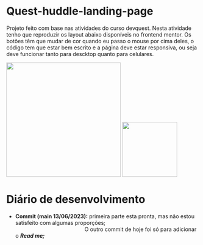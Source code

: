 # Quest-huddle-landing-page
Projeto feito com base nas atividades do curso devquest.
Nesta atividade tenho que reproduzir os layout abaixo disponíveis no frontend mentor.
Os botões têm que mudar de cor quando eu passo o mouse por cima deles, o código tem que estar bem escrito e a página deve estar responsiva, ou seja deve funcionar tanto para descktop quanto para celulares.

<img src="https://github.com/SaschaBorgesLucas/quest-huddle-landing-page/assets/35588147/2de8aab8-9ed4-4dcd-820a-91a16d2e5235" width="300">
<img src="https://github.com/SaschaBorgesLucas/quest-huddle-landing-page/assets/35588147/5eb677f5-87c5-4d33-ba10-acf40cd51c0b" width="144">

# Diário de desenvolvimento
<ul>
  <li><b>Commit (main 13/06/2023):</b> primeira parte esta pronta, mas não estou satisfeito com algumas proporções; 
  <br>&nbsp;&nbsp;&nbsp;&nbsp;&nbsp;&nbsp;&nbsp;&nbsp;&nbsp;&nbsp;&nbsp;&nbsp;&nbsp;&nbsp;&nbsp;&nbsp;&nbsp;&nbsp;&nbsp;&nbsp;&nbsp;&nbsp;&nbsp;&nbsp;&nbsp;&nbsp;&nbsp;&nbsp;&nbsp;&nbsp;&nbsp;&nbsp;&nbsp;&nbsp;&nbsp;&nbsp;
    &nbsp;&nbsp;&nbsp;&nbsp;&nbsp;&nbsp;&nbsp;&nbsp;&nbsp;O outro commit de hoje foi só para adicionar o <b><i>Read me<i><b>;</li>
</ul>

